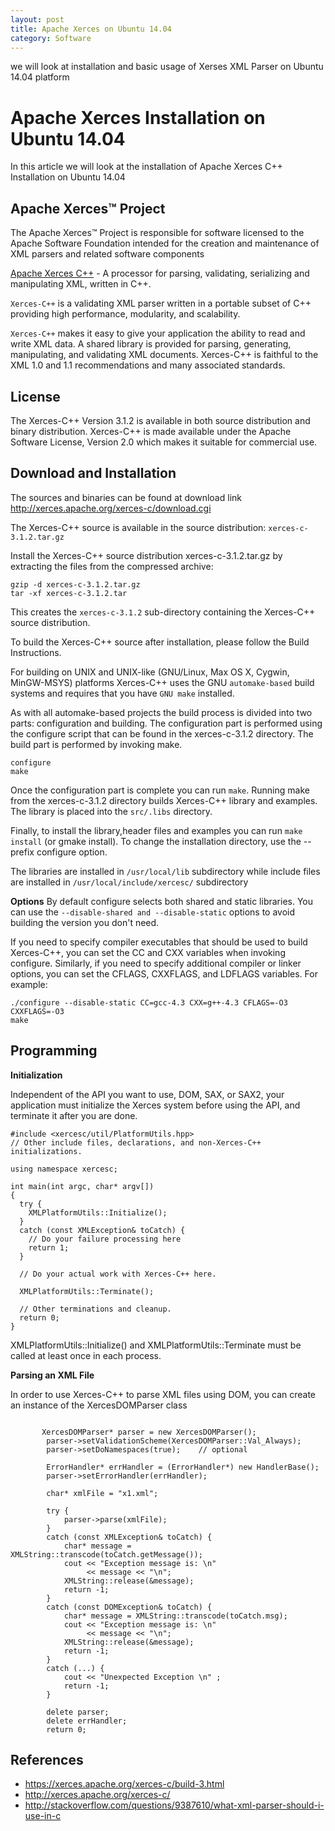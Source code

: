 ```yaml
---
layout: post
title: Apache Xerces on Ubuntu 14.04
category: Software
---
```


we will look at installation and basic usage of Xerses
XML Parser on Ubuntu 14.04 platform

# Apache Xerces Installation on Ubuntu 14.04

In this article we will look at the installation of Apache Xerces C++ Installation on Ubuntu 14.04

## Apache Xerces™ Project

The Apache Xerces™ Project is responsible for software licensed to the Apache Software Foundation intended for the creation and maintenance of XML parsers and  related software components

[Apache Xerces C++](http://xerces.apache.org/xerces-c/) - A processor for parsing, validating, serializing and manipulating XML, written in C++.
	
`Xerces-C++` is a validating XML parser written in a portable subset of C++
providing high performance, modularity, and scalability.

 `Xerces-C++` makes it easy to give your application the ability to read and write XML data. A shared library is provided for parsing, generating, manipulating, and validating XML documents. Xerces-C++ is faithful to the XML 1.0 and 1.1 recommendations and many associated standards.

## License

The Xerces-C++ Version 3.1.2 is available in both source distribution and binary distribution. Xerces-C++ is made available under the Apache Software License, Version 2.0 which makes it suitable for commercial use.

## Download and Installation

The sources and binaries can be found at download link http://xerces.apache.org/xerces-c/download.cgi


The Xerces-C++ source is available in the source distribution: `xerces-c-3.1.2.tar.gz`

Install the Xerces-C++ source distribution xerces-c-3.1.2.tar.gz by extracting the files from the compressed archive:

```	
gzip -d xerces-c-3.1.2.tar.gz
tar -xf xerces-c-3.1.2.tar
```
		
This creates the `xerces-c-3.1.2` sub-directory containing the Xerces-C++ source distribution.

To build the Xerces-C++ source after installation, please follow the Build Instructions.

For building on UNIX and UNIX-like (GNU/Linux, Max OS X, Cygwin, MinGW-MSYS) platforms Xerces-C++ uses the GNU `automake-based` build systems and requires that you have `GNU make` installed. 

As with all automake-based projects the build process is divided into two parts: configuration and building. The configuration part is performed using the configure script that can be found in the xerces-c-3.1.2 directory. The build part is performed by invoking make.

```
configure
make
```

Once the configuration part is complete you can run `make`. Running make from the xerces-c-3.1.2 directory builds Xerces-C++ library and examples. The library is placed into the `src/.libs` directory. 


Finally, to install the library,header files and examples you can run `make install` (or gmake install). To change the installation directory, use the --prefix configure option.

The libraries are installed in `/usr/local/lib` subdirectory while include files are installed in `/usr/local/include/xercesc/` subdirectory

**Options**
By default configure selects both shared and static libraries. You can use the `--disable-shared and --disable-static` options to avoid building the version you don't need.

If you need to specify compiler executables that should be used to build Xerces-C++, you can set the CC and CXX variables when invoking configure. Similarly, if you need to specify additional compiler or linker options, you can set the CFLAGS, CXXFLAGS, and LDFLAGS variables. For example:

```
./configure --disable-static CC=gcc-4.3 CXX=g++-4.3 CFLAGS=-O3 CXXFLAGS=-O3
make
```

## Programming

**Initialization** 

Independent of the API you want to use, DOM, SAX, or SAX2, your application must initialize the Xerces system before using the API, and terminate it after you are done. 

```
#include <xercesc/util/PlatformUtils.hpp>
// Other include files, declarations, and non-Xerces-C++ initializations.

using namespace xercesc;

int main(int argc, char* argv[])
{
  try {
    XMLPlatformUtils::Initialize();
  }
  catch (const XMLException& toCatch) {
    // Do your failure processing here
    return 1;
  }

  // Do your actual work with Xerces-C++ here.

  XMLPlatformUtils::Terminate();

  // Other terminations and cleanup.
  return 0;
}
```

XMLPlatformUtils::Initialize() and XMLPlatformUtils::Terminate must be called at least once in each process.

**Parsing an XML File**

	
In order to use Xerces-C++ to parse XML files using DOM, you can create an instance of the XercesDOMParser class

```

       XercesDOMParser* parser = new XercesDOMParser();
        parser->setValidationScheme(XercesDOMParser::Val_Always);
        parser->setDoNamespaces(true);    // optional

        ErrorHandler* errHandler = (ErrorHandler*) new HandlerBase();
        parser->setErrorHandler(errHandler);

        char* xmlFile = "x1.xml";

        try {
            parser->parse(xmlFile);
        }
        catch (const XMLException& toCatch) {
            char* message = XMLString::transcode(toCatch.getMessage());
            cout << "Exception message is: \n"
                 << message << "\n";
            XMLString::release(&message);
            return -1;
        }
        catch (const DOMException& toCatch) {
            char* message = XMLString::transcode(toCatch.msg);
            cout << "Exception message is: \n"
                 << message << "\n";
            XMLString::release(&message);
            return -1;
        }
        catch (...) {
            cout << "Unexpected Exception \n" ;
            return -1;
        }

        delete parser;
        delete errHandler;
        return 0;
```


## References
- https://xerces.apache.org/xerces-c/build-3.html
- http://xerces.apache.org/xerces-c/
- http://stackoverflow.com/questions/9387610/what-xml-parser-should-i-use-in-c
